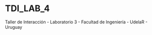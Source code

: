 TDI_LAB_4
=========

Taller de Interacción - Laboratorio 3 - Facultad de Ingeniería - UdelaR - Uruguay
